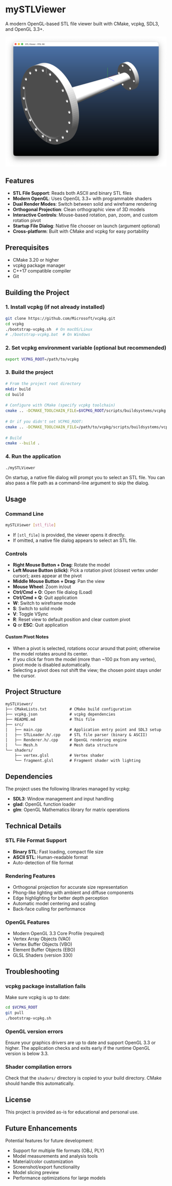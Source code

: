 # mySTLViewer

A modern OpenGL-based STL file viewer built with CMake, vcpkg, SDL3, and OpenGL 3.3+.

![Solid rendering example](screenshots/solid.png)

## Features

- **STL File Support**: Reads both ASCII and binary STL files
- **Modern OpenGL**: Uses OpenGL 3.3+ with programmable shaders
- **Dual Render Modes**: Switch between solid and wireframe rendering
- **Orthogonal Projection**: Clean orthographic view of 3D models
- **Interactive Controls**: Mouse-based rotation, pan, zoom, and custom rotation pivot
- **Startup File Dialog**: Native file chooser on launch (argument optional)
- **Cross-platform**: Built with CMake and vcpkg for easy portability

## Prerequisites

- CMake 3.20 or higher
- vcpkg package manager
- C++17 compatible compiler
- Git

## Building the Project

### 1. Install vcpkg (if not already installed)

```bash
git clone https://github.com/Microsoft/vcpkg.git
cd vcpkg
./bootstrap-vcpkg.sh  # On macOS/Linux
# ./bootstrap-vcpkg.bat  # On Windows
```

### 2. Set vcpkg environment variable (optional but recommended)

```bash
export VCPKG_ROOT=/path/to/vcpkg
```

### 3. Build the project

```bash
# From the project root directory
mkdir build
cd build

# Configure with CMake (specify vcpkg toolchain)
cmake .. -DCMAKE_TOOLCHAIN_FILE=$VCPKG_ROOT/scripts/buildsystems/vcpkg.cmake

# Or if you didn't set VCPKG_ROOT:
cmake .. -DCMAKE_TOOLCHAIN_FILE=/path/to/vcpkg/scripts/buildsystems/vcpkg.cmake

# Build
cmake --build .
```

### 4. Run the application

```bash
./mySTLViewer
```

On startup, a native file dialog will prompt you to select an STL file. You can also pass a file path as a command-line argument to skip the dialog.

## Usage

### Command Line

```bash
mySTLViewer [stl_file]
```

- If `[stl_file]` is provided, the viewer opens it directly.
- If omitted, a native file dialog appears to select an STL file.

### Controls

- **Right Mouse Button + Drag**: Rotate the model
- **Left Mouse Button (click)**: Pick a rotation pivot (closest vertex under cursor); axes appear at the pivot
- **Middle Mouse Button + Drag**: Pan the view
- **Mouse Wheel**: Zoom in/out
- **Ctrl/Cmd + O**: Open file dialog (Load)
- **Ctrl/Cmd + Q**: Quit application
- **W**: Switch to wireframe mode
- **S**: Switch to solid mode
- **V**: Toggle VSync
- **R**: Reset view to default position and clear custom pivot
- **Q** or **ESC**: Quit application

#### Custom Pivot Notes
- When a pivot is selected, rotations occur around that point; otherwise the model rotates around its center.
- If you click far from the model (more than ~100 px from any vertex), pivot mode is disabled automatically.
- Selecting a pivot does not shift the view; the chosen point stays under the cursor.

## Project Structure

```
mySTLViewer/
├── CMakeLists.txt          # CMake build configuration
├── vcpkg.json              # vcpkg dependencies
├── README.md               # This file
├── src/
│   ├── main.cpp            # Application entry point and SDL3 setup
│   ├── STLLoader.h/.cpp    # STL file parser (binary & ASCII)
│   ├── Renderer.h/.cpp     # OpenGL rendering engine
│   └── Mesh.h              # Mesh data structure
└── shaders/
    ├── vertex.glsl         # Vertex shader
    └── fragment.glsl       # Fragment shader with lighting
```

## Dependencies

The project uses the following libraries managed by vcpkg:

- **SDL3**: Window management and input handling
- **glad**: OpenGL function loader
- **glm**: OpenGL Mathematics library for matrix operations

## Technical Details

### STL File Format Support

- **Binary STL**: Fast loading, compact file size
- **ASCII STL**: Human-readable format
- Auto-detection of file format

### Rendering Features

- Orthogonal projection for accurate size representation
- Phong-like lighting with ambient and diffuse components
- Edge highlighting for better depth perception
- Automatic model centering and scaling
- Back-face culling for performance

### OpenGL Features

- Modern OpenGL 3.3 Core Profile (required)
- Vertex Array Objects (VAO)
- Vertex Buffer Objects (VBO)
- Element Buffer Objects (EBO)
- GLSL Shaders (version 330)

## Troubleshooting

### vcpkg package installation fails

Make sure vcpkg is up to date:
```bash
cd $VCPKG_ROOT
git pull
./bootstrap-vcpkg.sh
```

### OpenGL version errors

Ensure your graphics drivers are up to date and support OpenGL 3.3 or higher. The application checks and exits early if the runtime OpenGL version is below 3.3.

### Shader compilation errors

Check that the `shaders/` directory is copied to your build directory. CMake should handle this automatically.

## License

This project is provided as-is for educational and personal use.

## Future Enhancements

Potential features for future development:

- Support for multiple file formats (OBJ, PLY)
- Model measurements and analysis tools
- Material/color customization
- Screenshot/export functionality
- Model slicing preview
- Performance optimizations for large models
